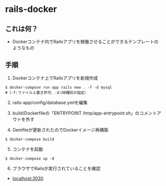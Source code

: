 # rails-docker
## これは何？
* Dockerコンテナ内でRailsアプリを稼働させることができるテンプレートのようなもの
## 手順
1. Dockerコンテナ上でRailsアプリを新規作成
```
$ docker-compose run app rails new . -f -d mysql
#（-f:ファイル上書き許可、-d:DB種別の指定）
```
2. rails-app/config/database.ymlを編集
3. build/Dockerfileの「ENTRYPOINT /tmp/app-entrypoint.sh」のコメントアウトを外す

4. Gemfileが更新されたのでDockerイメージ再構築
```
$ docker-compose build
```
5. コンテナを起動
```
$ docker-compose up -d
```
6. ブラウザでRailsが実行されていることを確認 
* [localhost:3030](http://localhost:3030/)
